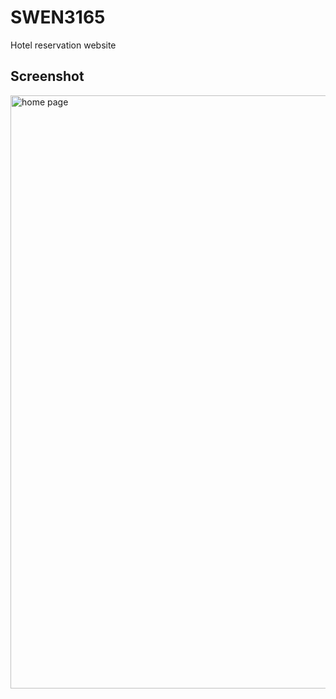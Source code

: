 # SWEN3165
Hotel reservation website


## Screenshot
<img width="949" alt="home page" src="https://user-images.githubusercontent.com/30068012/64073796-48b50a00-cc68-11e9-830f-d9e7c887d243.png">

